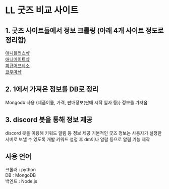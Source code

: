 # LL 굿즈 비교 사이트

## 1. 굿즈 사이트들에서 정보 크롤링 (아래 4개 사이트 정도로 정리함) ##
[애니플러스샾](https://shop.aniplustv.com/)  
[애니메이트샾](https://www.animate-onlineshop.co.kr/goods/goods_list.php?brandCd=012)  
[피규어프레소](https://figurepresso.com/product/list.html?cate_no=1257)  
[쿄우마샾](http://www.kyoumashop.com/shop/shopbrand.html?xcode=007&mcode=001&type=Y)

## 2. 1에서 가져온 정보를 DB로 정리 ##
Mongodb 사용 {제품이름, 가격, 판매정보(판매 시작 일자 등)} 정보를 가져옴

## 3. discord 봇을 통해 정보 제공 ##
discord 봇을 이용해 키워드 알림 등 정보 제공 기본적인 굿즈 정보는 사용자가 설정한 서버로 보낼 수 있도록 개발 키워드 설정 후 dm이나 알람 등으로 알림 기능 제작

## 사용 언어 ##
크롤러 : python  
DB : MongoDB  
백엔드 : Node.js
